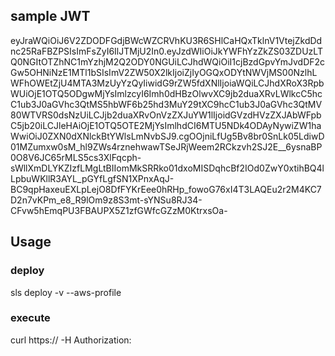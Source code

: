 ## sample JWT
eyJraWQiOiJ6V2ZDODFGdjBWcWZCRVhKU3R6SHlCaHQxTklnV1VtejZkdDdnc25RaFBZPSIsImFsZyI6IlJTMjU2In0.eyJzdWIiOiJkYWFhYzZkZS03ZDUzLTQ0NGItOTZhNC1mYzhjM2Q2ODY0NGUiLCJhdWQiOiI1cjBzdGpvYmJvdDF2cGw5OHNiNzE1MTl1bSIsImV2ZW50X2lkIjoiZjIyOGQxODYtNWVjMS00NzlhLWFhOWEtZjU4MTA3MzUyYzQyIiwidG9rZW5fdXNlIjoiaWQiLCJhdXRoX3RpbWUiOjE1OTQ5ODgwMjYsImlzcyI6Imh0dHBzOlwvXC9jb2duaXRvLWlkcC5hcC1ub3J0aGVhc3QtMS5hbWF6b25hd3MuY29tXC9hcC1ub3J0aGVhc3QtMV80WTVRS0dsNzUiLCJjb2duaXRvOnVzZXJuYW1lIjoidGVzdHVzZXJAbWFpbC5jb20iLCJleHAiOjE1OTQ5OTE2MjYsImlhdCI6MTU5NDk4ODAyNywiZW1haWwiOiJ0ZXN0dXNlckBtYWlsLmNvbSJ9.cgOOjniLfUg5Bv8br0SnLk05LdiwD01MZumxw0sM_hl9ZWs4rznehwawTSeJRjWeem2RCkzvh2SJ2E__6ysnaBP0O8V6JC65rMLS5cs3XlFqcph-sWllXmDLYKZIzfLMgLtBIIomMkSRRko01dxoMISDqhcBf2IOd0ZwY0xtihBQ4lLpbuWKllR3AYL_pGYfLgfSN1XPnxAqJ-BC9qpHaxeuEXLpLejO8DfFYKrEee0hRHp_fowoG76xI4T3LAQEu2r2M4KC7D2n7vKPm_e8_R9lOm9z8S3mt-sYNSu8RJ34-CFvw5hEmqPU3FBAUPX5Z1zfGWfcGZzM0KtrxsOa-

## Usage
### deploy
sls deploy -v --aws-profile <profile>

### execute
curl https://<API GW URL> -H Authorization:<JWT>

